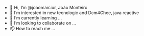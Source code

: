 - 👋 Hi, I’m @joaomarcior, João Monteiro  
- 👀 I’m interested in new tecnologic and Dcm4Chee, java reactive 
- 🌱 I’m currently learning ...
- 💞️ I’m looking to collaborate on ...
- 📫 How to reach me ...

<!---
joaomarcior/joaomarcior is a ✨ special ✨ repository because its `README.md` (this file) appears on your GitHub profile.
You can click the Preview link to take a look at your changes.
--->
